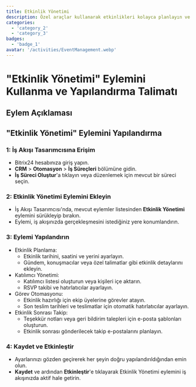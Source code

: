 ```yaml
---
title: Etkinlik Yönetimi
description: Özel araçlar kullanarak etkinlikleri kolayca planlayın ve yürütün.
categories: 
  - 'category_2'
  - 'category_3'
badges: 
  - 'badge_1'
avatar: '/activities/EventManagement.webp'
---
```

# "Etkinlik Yönetimi" Eylemini Kullanma ve Yapılandırma Talimatı

## Eylem Açıklaması

## **"Etkinlik Yönetimi" Eylemini Yapılandırma**

### 1: İş Akışı Tasarımcısına Erişim
- Bitrix24 hesabınıza giriş yapın.
- **CRM** > **Otomasyon** > **İş Süreçleri** bölümüne gidin.
- **İş Süreci Oluştur**'a tıklayın veya düzenlemek için mevcut bir süreci seçin.

### 2: Etkinlik Yönetimi Eylemini Ekleyin
- İş Akışı Tasarımcısı'nda, mevcut eylemler listesinden **Etkinlik Yönetimi** eylemini sürükleyip bırakın.
- Eylemi, iş akışınızda gerçekleşmesini istediğiniz yere konumlandırın.

### 3: Eylemi Yapılandırın
- Etkinlik Planlama:
  - Etkinlik tarihini, saatini ve yerini ayarlayın.
  - Gündem, konuşmacılar veya özel talimatlar gibi etkinlik detaylarını ekleyin.
- Katılımcı Yönetimi:
  - Katılımcı listesi oluşturun veya kişileri içe aktarın.
  - RSVP takibi ve hatırlatıcılar ayarlayın.
- Görev Otomasyonu:
  - Etkinlik hazırlığı için ekip üyelerine görevler atayın.
  - Son teslim tarihleri ve teslimatlar için otomatik hatırlatıcılar ayarlayın.
- Etkinlik Sonrası Takip:
  - Teşekkür notları veya geri bildirim talepleri için e-posta şablonları oluşturun.
  - Etkinlik sonrası gönderilecek takip e-postalarını planlayın.

### 4: Kaydet ve Etkinleştir
- Ayarlarınızı gözden geçirerek her şeyin doğru yapılandırıldığından emin olun.
- **Kaydet** ve ardından **Etkinleştir**'e tıklayarak Etkinlik Yönetimi eylemini iş akışınızda aktif hale getirin.